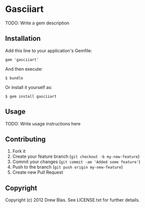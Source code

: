 # Gasciiart

TODO: Write a gem description

## Installation

Add this line to your application's Gemfile:

    gem 'gasciiart'

And then execute:

    $ bundle

Or install it yourself as:

    $ gem install gasciiart

## Usage

TODO: Write usage instructions here

## Contributing

1. Fork it
2. Create your feature branch (`git checkout -b my-new-feature`)
3. Commit your changes (`git commit -am 'Added some feature'`)
4. Push to the branch (`git push origin my-new-feature`)
5. Create new Pull Request

## Copyright

Copyright (c) 2012 Drew Blas. See LICENSE.txt for further details.

